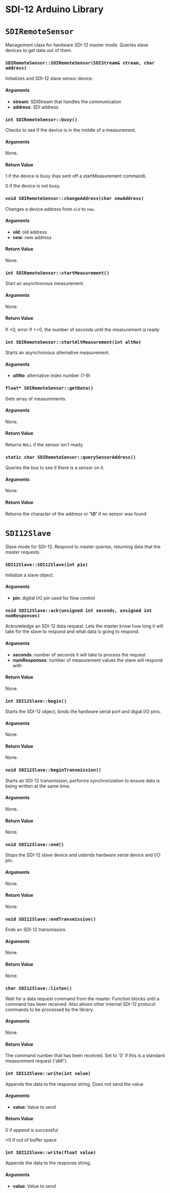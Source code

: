 # SDI-12 Arduino Library

# `SDIRemoteSensor`
Management class for hardware SDI-12 master mode.  Queries slave devices to get
data out of them.

### `SDIRemoteSensor::SDIRemoteSensor(SDIStream& stream, char address)`
Initializes and SDI-12 slave sensor device.

#### Arguments
  * **stream**: SDIStream that handles the communication
  * **address**: SDI address

### `int SDIRemoteSensor::busy()`
Checks to see if the device is in the middle of a measurement.

#### Arguments
None.

#### Return Value
1 if the device is busy (has sent off a startMeasurement command).

0 if the device is not busy.


### `void SDIRemoteSensor::changeAddress(char newAddress)`
Changes a device address from `old` to `new`.

#### Arguments
  * **old**: old address
  * **new**: new address

#### Return Value
None.



### `int SDIRemoteSensor::startMeasurement()`
Start an asynchronous measurement.

#### Arguments
None.

#### Return Value
If <0, error
If >=0, the number of seconds until the measurement is ready

### `int SDIRemoteSensor::startAltMeasurement(int altNo)`
Starts an asynchronous alternative measurement.

#### Arguments
  * **altNo**: alternative index number (1-9)

### `float* SDIRemoteSensor::getData()`
Gets array of measurements.

#### Arguments
None.

#### Return Value
Returns `NULL` if the sensor isn't ready.



### `static char SDIRemoteSensor::querySensorAddress()`
Queries the bus to see if there is a sensor on it.

#### Arguments
None.

#### Return Value
Returns the character of the address or **'\0'** if no sensor was found




# `SDI12Slave`
Slave mode for SDI-12.  Respond to master queries, returning data that the master requests.

### `SDI12Slave::SDI12Slave(int pin)`
Initialize a slave object.

#### Arguments
  * **pin**: digital I/O pin used for flow control


### `void SDI12Slave::ack(unsigned int seconds, unsigned int numResponses)`
Acknowledge an SDI-12 data request.  Lets the master know how long it will take
for the slave to respond and what data is going to respond.

#### Arguments
  * **seconds**: number of seconds it will take to process the request
  * **numResponses**: number of measurement values the slave will respond with

#### Return Value
None.


### `int SDI12Slave::begin()`
Starts the SDI-12 object, binds the hardware serial port and digial I/O pins.

#### Arguments
None.

#### Return Value
None.


### `void SDI12Slave::beginTransmission()`
Starts an SDI-12 transmission, performs synchronization to ensure data is being
written at the same time.

#### Arguments
None.

#### Return Value
None.


### `void SDI12Slave::end()`
Stops the SDI-12 slave device and unbinds hardware serial device and I/O pin.

#### Arguments
None.

#### Return Value
None.


### `void SDI12Slave::endTransmission()`
Ends an SDI-12 transmission.

#### Arguments
None.

#### Return Value
None.


### `char SDI12Slave::listen()`
Wait for a data request command from the master.  Function blocks until a command
has been received.  Also allows other internal SDI-12 protocol commands to be
processed by the library.

#### Arguments
None.

#### Return Value
The command number that has been received.  Set to '0' if this is a standard
measurement request ('aM!').


### `int SDI12Slave::write(int value)`
Appends the data to the response string.  Does not send the value

#### Arguments
  * **value**: Value to send

#### Return Value
0 if append is successful

<0 if out of buffer space


### `int SDI12Slave::write(float value)`
Appends the data to the response string.

#### Arguments
  * **value**: Value to send
